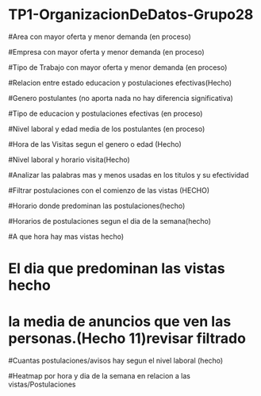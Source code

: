 # TP1-OrganizacionDeDatos-Grupo28

#Area con mayor oferta y menor demanda (en proceso)

#Empresa con mayor oferta y menor demanda (en proceso)

#Tipo de Trabajo con mayor oferta y menor demanda (en proceso)

#Relacion entre estado educacion y postulaciones efectivas(Hecho)

#Genero postulantes (no aporta nada no hay diferencia significativa)

#Tipo de educacion y postulaciones efectivas (en proceso)

#Nivel laboral y edad media de los postulantes (en proceso)

#Hora de las Visitas segun el genero o edad (Hecho)

#Nivel laboral y horario visita(Hecho)

#Analizar las palabras mas y menos usadas en los titulos y su efectividad

#Filtrar postulaciones con el comienzo de las vistas (HECHO)

#Horario donde predominan las postulaciones(hecho)

#Horarios de postulaciones segun el dia de la semana(hecho)

#A que hora hay mas vistas hecho)

# El dia que predominan las vistas hecho

# la media de anuncios que ven las personas.(Hecho 11)revisar filtrado

#Cuantas postulaciones/avisos hay segun el nivel laboral (hecho)

#Heatmap por hora y dia de la semana en relacion a las vistas/Postulaciones
